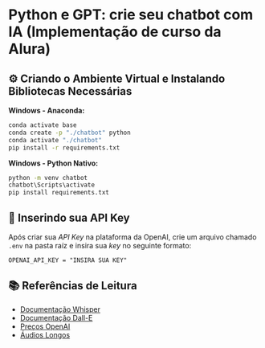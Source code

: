 # Python e GPT: crie seu chatbot com IA (Implementação de curso da Alura)

## ⚙️ Criando o Ambiente Virtual e Instalando Bibliotecas Necessárias

**Windows - Anaconda:**
```bash
conda activate base
conda create -p "./chatbot" python
conda activate "./chatbot"
pip install -r requirements.txt
```

**Windows - Python Nativo:**
```bash
python -m venv chatbot
chatbot\Scripts\activate
pip install requirements.txt
```

## 🔑 Inserindo sua API Key

Após criar sua _API Key_ na plataforma da OpenAI, crie um arquivo chamado ```.env``` na pasta raíz e insira sua _key_ no seguinte formato:

```
OPENAI_API_KEY = "INSIRA SUA KEY"
```

## 📚 Referências de Leitura

- [Documentação Whisper](https://openai.com/research/whisper)
- [Documentação Dall-E](https://openai.com/research/dall-e)
- [Preços OpenAI](https://openai.com/pricing)
- [Áudios Longos](https://platform.openai.com/docs/guides/speech-to-text/prompting)
